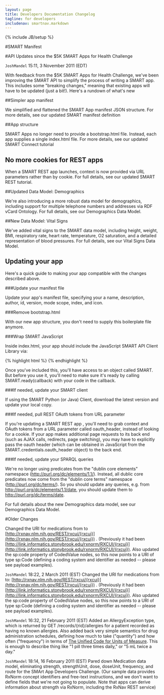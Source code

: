 ```yaml
---
layout: page
title: Developers Documentation Changelog
tagline: for developers
includenav: smartnav.markdown
---
```

{% include JB/setup %}

<div id="toc"> </div>

#SMART Manifest

#API Updates since the $5K SMART Apps for Health Challenge

`JoshMandel` 15:11, 3 November 2011 (EDT) 

With feedback from the $5K SMART Apps for Health Challenge, we've been improving the SMART API to simplify the process of writing a SMART app. This includes some "breaking changes," meaning that existing apps will have to be updated (just a bit!). Here's a rundown of what's new

##Simpler app manifest

We simplified and flattened the SMART App manifest JSON structure. For more details, see our updated SMART manifest definition 

##App structure

SMART Apps no longer need to provide a bootstrap.html file. Instead, each app supplies a single index.html file. For more details, see our updated SMART Connect tutorial

## No more cookies for REST apps

When a SMART REST app launches, context is now provided via URL parameters rather than by cookie. For full details, see our updated SMART REST tutorial.

##Updated Data Model: Demographics

We're also introducing a more robust data model for demographics, including support for multiple telephone numbers and addresses via RDF vCard Ontology. For full details, see our Demographics Data Model.

##New Data Model: Vital Signs

We've added vital signs to the SMART data model, including height, weight, BMI, respiratory rate, heart rate, temperature, O2 saturation, and a detailed representation of blood pressures. For full details, see our Vital Signs Data Model.

## Updating your app

Here's a quick guide to making your app compatible with the changes described above.

###Update your manifest file

Update your app's manifest file, specifying your a name, description, author, id, version, mode scope, index, and icon.

###Remove bootstrap.html

With our new app structure, you don't need to supply this boilerplate file anymore.

###Wrap SMART JavaScript

Inside index.html, your app should include the JavaScript SMART API Client Library via:

{% highlight html %}
    <script src="http://sample-apps.smartplatforms.org/framework/smart/scripts/smart-api-client.js"></script>
{% endhighlight  %}

Once you've included this, you'll have access to an object called SMART. But before you use it, you'll need to make sure it's ready by calling SMART.ready(callback) with your code in the callback.

###If needed, update your SMART client

If using the SMART Python (or Java) Client, download the latest version and update your local copy.
 
###If needed, pull REST OAuth tokens from URL parameter

If you're updating a SMART REST app , you'll need to grab context and OAuth tokens from a URL parameter called oauth_header, instead of looking for a cookie. If your app makes additional page requests to its back end (such as AJAX calls, redirects, page switching), you may have to explicitly pass the oauth header (which can be obtained in JavaScript from the SMART.credentials.oauth_header object) to the back end.

###If needed, update your SPARQL queries

We're no longer using predicates from the "dublin core elements" namespace (http://purl.org/dc/elements/1.1/). Instead, all dublic core predicates now come from the "dublin core terms" namespace (http://purl.org/dc/terms/). So you should update any queries, e.g. from http://purl.org/dc/elements/1.1/date, you should update them to http://purl.org/dc/terms/date.

For full details about the new Demographics data model, see our Demographics Data Model. 

#Older Changes

Changed the URI for medications from to [http://rxnav.nlm.nih.gov/REST/rxcui/{rxcui}](http://rxnav.nlm.nih.gov/REST/rxcui/{rxcui}) . (Previously it had been [http://link.informatics.stonybrook.edu/rxnorm/RXCUI/{rxcui}](http://link.informatics.stonybrook.edu/rxnorm/RXCUI/{rxcui}). Also updated the sp:code property of CodedValue nodes, so this now points to a URI of type sp:Code (defining a coding system and identifier as needed -- please see payload examples).

`JoshMandel` 18:22, 2 March 2011 (EST) Changed the URI for medications from to: [http://rxnav.nlm.nih.gov/REST/rxcui/{rxcui}](http://rxnav.nlm.nih.gov/REST/rxcui/{rxcui}) . (Previously it had been [http://link.informatics.stonybrook.edu/rxnorm/RXCUI/{rxcui}](http://link.informatics.stonybrook.edu/rxnorm/RXCUI/{rxcui}). Also updated the sp:code property of CodedValue nodes, so this now points to a URI of type sp:Code (defining a coding system and identifier as needed -- please see payload examples).


`JoshMandel` 16:32, 21 February 2011 (EST) Added an AllergyException type, which is returned by GET /records/{rid}/allergies for a patient recorded as having no known allergies. Also added back very simple semantics for drug administration schedules, defining how much to take ("quantity") and how often ("frequency") in terms of [The Unified Code for Units of Measure](http://www.unitsofmeasure.org/). This is enough to describe thing like "1 pill three times daily," or "5 mL twice a day."


`JoshMandel` 18:14, 16 February 2011 (EST) Pared down Medication data model, eliminating strength, strengthUnit, dose, doseUnit, frequency, and route for the SMArt App Developers Challenge. (Our sample data provides RxNorm concept identifiers and free-text instructions, and we don't want to define fields that we're not going to populate. Note that apps can derive information about strength via RxNorm, including the RxNav REST service) 
